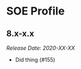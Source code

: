 # SOE Profile

8.x-x.x
--------------------------------------------------------------------------------
_Release Date: 2020-XX-XX_

- Did thing (#155)
